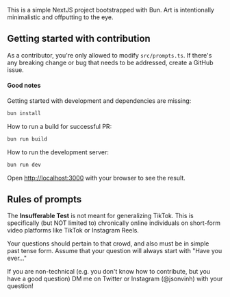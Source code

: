 This is a simple NextJS project bootstrapped with Bun. Art is intentionally minimalistic and offputting to the eye.

## Getting started with contribution

As a contributor, you're only allowed to modify `src/prompts.ts`. If there's any breaking change or bug that needs to be addressed, create a GitHub issue.

#### Good notes
Getting started with development and dependencies are missing:
```bash
bun install
```

How to run a build for successful PR:

```bash
bun run build
```

How to run the development server:

```bash
bun run dev
```

Open [http://localhost:3000](http://localhost:3000) with your browser to see the result.

## Rules of prompts
The **Insufferable Test** is not meant for generalizing TikTok. This is specifically (but NOT limited to) chronically online individuals on short-form video platforms like TikTok or Instagram Reels.

Your questions should pertain to that crowd, and also must be in simple past tense form. Assume that your question will always start with "Have you ever..."

If you are non-technical (e.g. you don't know how to contribute, but you have a good question) DM me on Twitter or Instagram (@jsonvinh) with your question!
